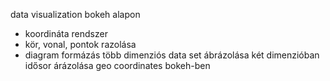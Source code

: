 data visualization bokeh alapon
- koordináta rendszer 
- kör, vonal, pontok razolása
- diagram formázás
több dimenziós data set ábrázolása két dimenzióban
idősor árázolása
geo coordinates bokeh-ben
